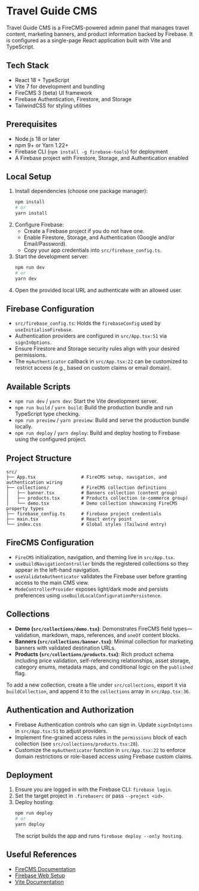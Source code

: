 # Travel Guide CMS

Travel Guide CMS is a FireCMS-powered admin panel that manages travel content,
marketing banners, and product information backed by Firebase. It is configured
as a single-page React application built with Vite and TypeScript.

## Tech Stack
- React 18 + TypeScript
- Vite 7 for development and bundling
- FireCMS 3 (beta) UI framework
- Firebase Authentication, Firestore, and Storage
- TailwindCSS for styling utilities

## Prerequisites
- Node.js 18 or later
- npm 9+ or Yarn 1.22+
- Firebase CLI (`npm install -g firebase-tools`) for deployment
- A Firebase project with Firestore, Storage, and Authentication enabled

## Local Setup
1. Install dependencies (choose one package manager):
   ```bash
   npm install
   # or
   yarn install
   ```
2. Configure Firebase:
   - Create a Firebase project if you do not have one.
   - Enable Firestore, Storage, and Authentication (Google and/or Email/Password).
   - Copy your app credentials into `src/firebase_config.ts`.
3. Start the development server:
   ```bash
   npm run dev
   # or
   yarn dev
   ```
4. Open the provided local URL and authenticate with an allowed user.

## Firebase Configuration
- `src/firebase_config.ts`: Holds the `firebaseConfig` used by `useInitialiseFirebase`.
- Authentication providers are configured in `src/App.tsx:51` via `signInOptions`.
- Ensure Firestore and Storage security rules align with your desired permissions.
- The `myAuthenticator` callback in `src/App.tsx:22` can be customized to restrict access (e.g., based on custom claims or email domain).

## Available Scripts
- `npm run dev` / `yarn dev`: Start the Vite development server.
- `npm run build` / `yarn build`: Build the production bundle and run TypeScript type checking.
- `npm run preview` / `yarn preview`: Build and serve the production bundle locally.
- `npm run deploy` / `yarn deploy`: Build and deploy hosting to Firebase using the configured project.

## Project Structure
```
src/
├── App.tsx                 # FireCMS setup, navigation, and authentication wiring
├── collections/            # FireCMS collection definitions
│   ├── banner.tsx          # Banners collection (content group)
│   ├── products.tsx        # Products collection (e-commerce group)
│   └── demo.tsx            # Demo collection showcasing FireCMS property types
├── firebase_config.ts      # Firebase project credentials
├── main.tsx                # React entry point
└── index.css               # Global styles (Tailwind entry)
```

## FireCMS Configuration
- `FireCMS` initialization, navigation, and theming live in `src/App.tsx`.
- `useBuildNavigationController` binds the registered collections so they appear in the left-hand navigation.
- `useValidateAuthenticator` validates the Firebase user before granting access to the main CMS view.
- `ModeControllerProvider` exposes light/dark mode and persists preferences using `useBuildLocalConfigurationPersistence`.

## Collections
- **Demo (`src/collections/demo.tsx`)**: Demonstrates FireCMS field types—validation, markdown, maps, references, and `oneOf` content blocks.
- **Banners (`src/collections/banner.tsx`)**: Minimal collection for marketing banners with validated destination URLs.
- **Products (`src/collections/products.tsx`)**: Rich product schema including price validation, self-referencing relationships, asset storage, category enums, metadata maps, and conditional logic on the `published` flag.

To add a new collection, create a file under `src/collections`, export it via `buildCollection`, and append it to the `collections` array in `src/App.tsx:36`.

## Authentication and Authorization
- Firebase Authentication controls who can sign in. Update `signInOptions` in `src/App.tsx:51` to adjust providers.
- Implement fine-grained access rules in the `permissions` block of each collection (see `src/collections/products.tsx:28`).
- Customize the `myAuthenticator` function in `src/App.tsx:22` to enforce domain restrictions or role-based access using Firebase custom claims.

## Deployment
1. Ensure you are logged in with the Firebase CLI: `firebase login`.
2. Set the target project in `.firebaserc` or pass `--project <id>`.
3. Deploy hosting:
   ```bash
   npm run deploy
   # or
   yarn deploy
   ```
   The script builds the app and runs `firebase deploy --only hosting`.

## Useful References
- [FireCMS Documentation](https://firecms.co/docs)
- [Firebase Web Setup](https://firebase.google.com/docs/web/setup)
- [Vite Documentation](https://vitejs.dev/guide/)
